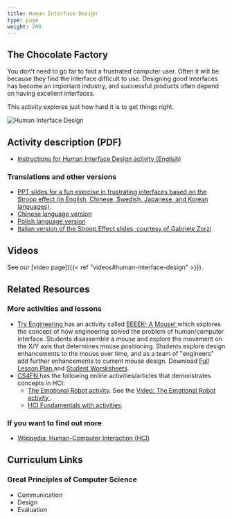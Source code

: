 ```yaml
---
title: Human Interface Design
type: page
weight: 200
---
```


## The Chocolate Factory

You don't need to go far to find a frustrated computer user.
Often it will be because they find the interface difficult to use.
Designing good interfaces has become an important industry, and successful products often depend on having excellent interfaces.

This activity explores just how hard it is to get things right.

![Human Interface Design](/images/activities/human-interface-design/HI-Design-Cartoon.jpg)

## Activity description (PDF)

- [Instructions for Human Interface Design activity (English)](/documents/activities/human-interface-design/unplugged-19-human_interface_design_0.pdf)

### Translations and other versions

- [PPT slides for a fun exercise in frustrating interfaces based on the Stroop effect (in English, Chinese, Swedish, Japanese, and Korean languages)](/documents/activities/human-interface-design/stroopEnglishChineseSwedishJapaneseKorean.ppt).
- [Chinese language version](/documents/activities/human-interface-design/Human-Interface-Design-Chinese-Version.pdf)
- [Polish language version](/documents/activities/human-interface-design/csunpugged19pl.pdf)
- [Italian version of the Stroop Effect slides, courtesy of Gabriele Zorzi](/documents/activities/human-interface-design/stroopitaliano.ppt)

## Videos

See our [video page]({{< ref "videos#human-interface-design" >}}).

<!--
## Photos

wp-content/uploads/2015/01/IMG_6480-e1420685018331-750x500.jpg
Sam demonstrating the Stroop effect

wp-content/uploads/2015/01/IMG_6482-e1420685047298-750x500.jpg
Sam demonstrating the Stroop effect

wp-content/uploads/2015/01/IMG_6483-e1420685102225-750x500.jpg
Sam making students laugh with their confusion
-->

## Related Resources

### More activities and lessons

- [Try Engineering ](https://tryengineering.org/) has an activity called [ EEEEK- A Mouse! ](https://tryengineering.org/teacher/history-computing-eeeek-mouse/) which explores the concept of how engineering solved the problem of human/computer interface. Students disassemble a mouse and explore the movement on the X/Y axis that determines mouse positioning. Students explore design enhancements to the mouse over time, and as a team of "engineers" add further enhancements to current mouse design. Download [ Full Lesson Plan ](http://tryengineering.wpengine.com/wp-content/uploads/eeekamouse.pdf) and [ Student Worsksheets](http://tryengineering.wpengine.com/wp-content/uploads/eeekamouse_worksheet.rtf).
- [CS4FN ](http://www.cs4fn.org/)has the following online activities/articles that demonstrates concepts in HCI:
    - [The Emotional Robot activity](http://www.cs4fn.org/teachers/activities/emotionalrobot/emotionalrobot.pdf). See the [Video: The Emotional Robot activity ](http://www.cs4fn.org/teachers/activities/emotionalrobot/emotionalrobot.mpeg).
    - [HCI Fundamentals with activities](http://www.cs4fn.org/fundamentals/hci.php).

### If you want to find out more

- [Wikipedia: Human-Computer Interaction (HCI)](http://en.wikipedia.org/wiki/Human-Computer_Interaction)

## Curriculum Links

### Great Principles of Computer Science

- Communication
- Design
- Evaluation
